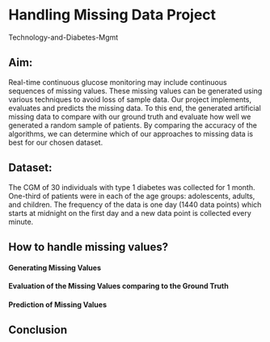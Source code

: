 # Handling Missing Data Project
Technology-and-Diabetes-Mgmt

## Aim:

Real-time continuous glucose monitoring may include continuous sequences of missing values. These missing values can be generated using various techniques to avoid loss of sample data. Our project implements, evaluates and predicts the missing data. To this end, the generated artificial missing data to compare with our ground truth and evaluate how well we generated a random sample of patients. By comparing the accuracy of the algorithms, we can determine which of our approaches to missing data is best for our chosen dataset.

## Dataset:
The CGM of 30 individuals with type 1 diabetes was collected for 1 month. One-third of
patients were in each of the age groups: adolescents, adults, and children. The frequency of the data is one day (1440 data points) which starts at midnight on the first day and a new data point is collected every minute. 

## How to handle missing values?
#### Generating Missing Values



#### Evaluation of the Missing Values comparing to the Ground Truth



#### Prediction of Missing Values


## Conclusion



